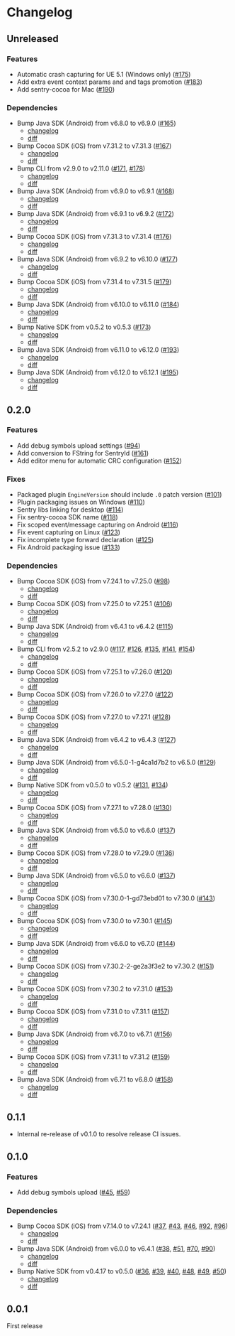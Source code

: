 # Changelog

## Unreleased

### Features

- Automatic crash capturing for UE 5.1 (Windows only) ([#175](https://github.com/getsentry/sentry-unreal/pull/175))
- Add extra event context params and and tags promotion ([#183](https://github.com/getsentry/sentry-unreal/pull/183))
- Add sentry-cocoa for Mac ([#190](https://github.com/getsentry/sentry-unreal/pull/190))

### Dependencies

- Bump Java SDK (Android) from v6.8.0 to v6.9.0 ([#165](https://github.com/getsentry/sentry-unreal/pull/165))
  - [changelog](https://github.com/getsentry/sentry-java/blob/main/CHANGELOG.md#690)
  - [diff](https://github.com/getsentry/sentry-java/compare/6.8.0...6.9.0)
- Bump Cocoa SDK (iOS) from v7.31.2 to v7.31.3 ([#167](https://github.com/getsentry/sentry-unreal/pull/167))
  - [changelog](https://github.com/getsentry/sentry-cocoa/blob/master/CHANGELOG.md#7313)
  - [diff](https://github.com/getsentry/sentry-cocoa/compare/7.31.2...7.31.3)
- Bump CLI from v2.9.0 to v2.11.0 ([#171](https://github.com/getsentry/sentry-unreal/pull/171), [#178](https://github.com/getsentry/sentry-unreal/pull/178))
  - [changelog](https://github.com/getsentry/sentry-cli/blob/master/CHANGELOG.md#2110)
  - [diff](https://github.com/getsentry/sentry-cli/compare/2.9.0...2.11.0)
- Bump Java SDK (Android) from v6.9.0 to v6.9.1 ([#168](https://github.com/getsentry/sentry-unreal/pull/168))
  - [changelog](https://github.com/getsentry/sentry-java/blob/main/CHANGELOG.md#691)
  - [diff](https://github.com/getsentry/sentry-java/compare/6.9.0...6.9.1)
- Bump Java SDK (Android) from v6.9.1 to v6.9.2 ([#172](https://github.com/getsentry/sentry-unreal/pull/172))
  - [changelog](https://github.com/getsentry/sentry-java/blob/main/CHANGELOG.md#692)
  - [diff](https://github.com/getsentry/sentry-java/compare/6.9.1...6.9.2)
- Bump Cocoa SDK (iOS) from v7.31.3 to v7.31.4 ([#176](https://github.com/getsentry/sentry-unreal/pull/176))
  - [changelog](https://github.com/getsentry/sentry-cocoa/blob/8.0.0/CHANGELOG.md#7314)
  - [diff](https://github.com/getsentry/sentry-cocoa/compare/7.31.3...7.31.4)
- Bump Java SDK (Android) from v6.9.2 to v6.10.0 ([#177](https://github.com/getsentry/sentry-unreal/pull/177))
  - [changelog](https://github.com/getsentry/sentry-java/blob/main/CHANGELOG.md#6100)
  - [diff](https://github.com/getsentry/sentry-java/compare/6.9.2...6.10.0)
- Bump Cocoa SDK (iOS) from v7.31.4 to v7.31.5 ([#179](https://github.com/getsentry/sentry-unreal/pull/179))
  - [changelog](https://github.com/getsentry/sentry-cocoa/blob/8.0.0/CHANGELOG.md#7315)
  - [diff](https://github.com/getsentry/sentry-cocoa/compare/7.31.4...7.31.5)
- Bump Java SDK (Android) from v6.10.0 to v6.11.0 ([#184](https://github.com/getsentry/sentry-unreal/pull/184))
  - [changelog](https://github.com/getsentry/sentry-java/blob/main/CHANGELOG.md#6110)
  - [diff](https://github.com/getsentry/sentry-java/compare/6.10.0...6.11.0)
- Bump Native SDK from v0.5.2 to v0.5.3 ([#173](https://github.com/getsentry/sentry-unreal/pull/173))
  - [changelog](https://github.com/getsentry/sentry-native/blob/master/CHANGELOG.md#053)
  - [diff](https://github.com/getsentry/sentry-native/compare/0.5.2...0.5.3)
- Bump Java SDK (Android) from v6.11.0 to v6.12.0 ([#193](https://github.com/getsentry/sentry-unreal/pull/193))
  - [changelog](https://github.com/getsentry/sentry-java/blob/main/CHANGELOG.md#6120)
  - [diff](https://github.com/getsentry/sentry-java/compare/6.11.0...6.12.0)
- Bump Java SDK (Android) from v6.12.0 to v6.12.1 ([#195](https://github.com/getsentry/sentry-unreal/pull/195))
  - [changelog](https://github.com/getsentry/sentry-java/blob/main/CHANGELOG.md#6121)
  - [diff](https://github.com/getsentry/sentry-java/compare/6.12.0...6.12.1)

## 0.2.0

### Features

- Add debug symbols upload settings ([#94](https://github.com/getsentry/sentry-unreal/pull/94))
- Add conversion to FString for SentryId ([#161](https://github.com/getsentry/sentry-unreal/pull/161))
- Add editor menu for automatic CRC configuration ([#152](https://github.com/getsentry/sentry-unreal/pull/152))

### Fixes

- Packaged plugin `EngineVersion` should include `.0` patch version ([#101](https://github.com/getsentry/sentry-unreal/pull/101))
- Plugin packaging issues on Windows ([#110](https://github.com/getsentry/sentry-unreal/pull/110))
- Sentry libs linking for desktop ([#114](https://github.com/getsentry/sentry-unreal/pull/114))
- Fix sentry-cocoa SDK name ([#118](https://github.com/getsentry/sentry-unreal/pull/118))
- Fix scoped event/message capturing on Android ([#116](https://github.com/getsentry/sentry-unreal/pull/116))
- Fix event capturing on Linux ([#123](https://github.com/getsentry/sentry-unreal/pull/123))
- Fix incomplete type forward declaration ([#125](https://github.com/getsentry/sentry-unreal/pull/125))
- Fix Android packaging issue ([#133](https://github.com/getsentry/sentry-unreal/pull/133))

### Dependencies

- Bump Cocoa SDK (iOS) from v7.24.1 to v7.25.0 ([#98](https://github.com/getsentry/sentry-unreal/pull/98))
  - [changelog](https://github.com/getsentry/sentry-cocoa/blob/master/CHANGELOG.md#7250)
  - [diff](https://github.com/getsentry/sentry-cocoa/compare/7.24.1...7.25.0)
- Bump Cocoa SDK (iOS) from v7.25.0 to v7.25.1 ([#106](https://github.com/getsentry/sentry-unreal/pull/106))
  - [changelog](https://github.com/getsentry/sentry-cocoa/blob/master/CHANGELOG.md#7251)
  - [diff](https://github.com/getsentry/sentry-cocoa/compare/7.25.0...7.25.1)
- Bump Java SDK (Android) from v6.4.1 to v6.4.2 ([#115](https://github.com/getsentry/sentry-unreal/pull/115))
  - [changelog](https://github.com/getsentry/sentry-java/blob/main/CHANGELOG.md#642)
  - [diff](https://github.com/getsentry/sentry-java/compare/6.4.1...6.4.2)
- Bump CLI from v2.5.2 to v2.9.0 ([#117](https://github.com/getsentry/sentry-unreal/pull/117), [#126](https://github.com/getsentry/sentry-unreal/pull/126), [#135](https://github.com/getsentry/sentry-unreal/pull/135), [#141](https://github.com/getsentry/sentry-unreal/pull/141), [#154](https://github.com/getsentry/sentry-unreal/pull/154))
  - [changelog](https://github.com/getsentry/sentry-cli/blob/master/CHANGELOG.md#290)
  - [diff](https://github.com/getsentry/sentry-cli/compare/2.5.2...2.9.0)
- Bump Cocoa SDK (iOS) from v7.25.1 to v7.26.0 ([#120](https://github.com/getsentry/sentry-unreal/pull/120))
  - [changelog](https://github.com/getsentry/sentry-cocoa/blob/master/CHANGELOG.md#7260)
  - [diff](https://github.com/getsentry/sentry-cocoa/compare/7.25.1...7.26.0)
- Bump Cocoa SDK (iOS) from v7.26.0 to v7.27.0 ([#122](https://github.com/getsentry/sentry-unreal/pull/122))
  - [changelog](https://github.com/getsentry/sentry-cocoa/blob/master/CHANGELOG.md#7270)
  - [diff](https://github.com/getsentry/sentry-cocoa/compare/7.26.0...7.27.0)
- Bump Cocoa SDK (iOS) from v7.27.0 to v7.27.1 ([#128](https://github.com/getsentry/sentry-unreal/pull/128))
  - [changelog](https://github.com/getsentry/sentry-cocoa/blob/master/CHANGELOG.md#7271)
  - [diff](https://github.com/getsentry/sentry-cocoa/compare/7.27.0...7.27.1)
- Bump Java SDK (Android) from v6.4.2 to v6.4.3 ([#127](https://github.com/getsentry/sentry-unreal/pull/127))
  - [changelog](https://github.com/getsentry/sentry-java/blob/main/CHANGELOG.md#643)
  - [diff](https://github.com/getsentry/sentry-java/compare/6.4.2...6.4.3)
- Bump Java SDK (Android) from v6.5.0-1-g4ca1d7b2 to v6.5.0 ([#129](https://github.com/getsentry/sentry-unreal/pull/129))
  - [changelog](https://github.com/getsentry/sentry-java/blob/main/CHANGELOG.md#650)
  - [diff](https://github.com/getsentry/sentry-java/compare/6.5.0-1-g4ca1d7b2...6.5.0)
- Bump Native SDK from v0.5.0 to v0.5.2 ([#131](https://github.com/getsentry/sentry-unreal/pull/131), [#134](https://github.com/getsentry/sentry-unreal/pull/134))
  - [changelog](https://github.com/getsentry/sentry-native/blob/master/CHANGELOG.md#052)
  - [diff](https://github.com/getsentry/sentry-native/compare/0.5.0...0.5.2)
- Bump Cocoa SDK (iOS) from v7.27.1 to v7.28.0 ([#130](https://github.com/getsentry/sentry-unreal/pull/130))
  - [changelog](https://github.com/getsentry/sentry-cocoa/blob/master/CHANGELOG.md#7280)
  - [diff](https://github.com/getsentry/sentry-cocoa/compare/7.27.1...7.28.0)
- Bump Java SDK (Android) from v6.5.0 to v6.6.0 ([#137](https://github.com/getsentry/sentry-unreal/pull/137))
  - [changelog](https://github.com/getsentry/sentry-java/blob/main/CHANGELOG.md#660)
  - [diff](https://github.com/getsentry/sentry-java/compare/6.5.0...6.6.0)
- Bump Cocoa SDK (iOS) from v7.28.0 to v7.29.0 ([#136](https://github.com/getsentry/sentry-unreal/pull/136))
  - [changelog](https://github.com/getsentry/sentry-cocoa/blob/master/CHANGELOG.md#7290)
  - [diff](https://github.com/getsentry/sentry-cocoa/compare/7.28.0...7.29.0)
- Bump Java SDK (Android) from v6.5.0 to v6.6.0 ([#137](https://github.com/getsentry/sentry-unreal/pull/137))
  - [changelog](https://github.com/getsentry/sentry-java/blob/main/CHANGELOG.md#660)
  - [diff](https://github.com/getsentry/sentry-java/compare/6.5.0...6.6.0)
- Bump Cocoa SDK (iOS) from v7.30.0-1-gd73ebd01 to v7.30.0 ([#143](https://github.com/getsentry/sentry-unreal/pull/143))
  - [changelog](https://github.com/getsentry/sentry-cocoa/blob/master/CHANGELOG.md#7300)
  - [diff](https://github.com/getsentry/sentry-cocoa/compare/7.30.0-1-gd73ebd01...7.30.0)
- Bump Cocoa SDK (iOS) from v7.30.0 to v7.30.1 ([#145](https://github.com/getsentry/sentry-unreal/pull/145))
  - [changelog](https://github.com/getsentry/sentry-cocoa/blob/master/CHANGELOG.md#7301)
  - [diff](https://github.com/getsentry/sentry-cocoa/compare/7.30.0...7.30.1)
- Bump Java SDK (Android) from v6.6.0 to v6.7.0 ([#144](https://github.com/getsentry/sentry-unreal/pull/144))
  - [changelog](https://github.com/getsentry/sentry-java/blob/main/CHANGELOG.md#670)
  - [diff](https://github.com/getsentry/sentry-java/compare/6.6.0...6.7.0)
- Bump Cocoa SDK (iOS) from v7.30.2-2-ge2a3f3e2 to v7.30.2 ([#151](https://github.com/getsentry/sentry-unreal/pull/151))
  - [changelog](https://github.com/getsentry/sentry-cocoa/blob/master/CHANGELOG.md#7302)
  - [diff](https://github.com/getsentry/sentry-cocoa/compare/7.30.2-2-ge2a3f3e2...7.30.2)
- Bump Cocoa SDK (iOS) from v7.30.2 to v7.31.0 ([#153](https://github.com/getsentry/sentry-unreal/pull/153))
  - [changelog](https://github.com/getsentry/sentry-cocoa/blob/master/CHANGELOG.md#7310)
  - [diff](https://github.com/getsentry/sentry-cocoa/compare/7.30.2...7.31.0)
- Bump Cocoa SDK (iOS) from v7.31.0 to v7.31.1 ([#157](https://github.com/getsentry/sentry-unreal/pull/157))
  - [changelog](https://github.com/getsentry/sentry-cocoa/blob/master/CHANGELOG.md#7311)
  - [diff](https://github.com/getsentry/sentry-cocoa/compare/7.31.0...7.31.1)
- Bump Java SDK (Android) from v6.7.0 to v6.7.1 ([#156](https://github.com/getsentry/sentry-unreal/pull/156))
  - [changelog](https://github.com/getsentry/sentry-java/blob/main/CHANGELOG.md#671)
  - [diff](https://github.com/getsentry/sentry-java/compare/6.7.0...6.7.1)
- Bump Cocoa SDK (iOS) from v7.31.1 to v7.31.2 ([#159](https://github.com/getsentry/sentry-unreal/pull/159))
  - [changelog](https://github.com/getsentry/sentry-cocoa/blob/master/CHANGELOG.md#7312)
  - [diff](https://github.com/getsentry/sentry-cocoa/compare/7.31.1...7.31.2)
- Bump Java SDK (Android) from v6.7.1 to v6.8.0 ([#158](https://github.com/getsentry/sentry-unreal/pull/158))
  - [changelog](https://github.com/getsentry/sentry-java/blob/main/CHANGELOG.md#680)
  - [diff](https://github.com/getsentry/sentry-java/compare/6.7.1...6.8.0)

## 0.1.1

- Internal re-release of v0.1.0 to resolve release CI issues.

## 0.1.0

### Features

- Add debug symbols upload ([#45](https://github.com/getsentry/sentry-unreal/pull/45), [#59](https://github.com/getsentry/sentry-unreal/pull/59))

### Dependencies

- Bump Cocoa SDK (iOS) from v7.14.0 to v7.24.1 ([#37](https://github.com/getsentry/sentry-unreal/pull/37), [#43](https://github.com/getsentry/sentry-unreal/pull/43), [#46](https://github.com/getsentry/sentry-unreal/pull/46), [#92](https://github.com/getsentry/sentry-unreal/pull/92), [#96](https://github.com/getsentry/sentry-unreal/pull/96))
  - [changelog](https://github.com/getsentry/sentry-cocoa/blob/master/CHANGELOG.md#7241)
  - [diff](https://github.com/getsentry/sentry-cocoa/compare/7.14.0...7.24.1)
- Bump Java SDK (Android) from v6.0.0 to v6.4.1 ([#38](https://github.com/getsentry/sentry-unreal/pull/38), [#51](https://github.com/getsentry/sentry-unreal/pull/51), [#70](https://github.com/getsentry/sentry-unreal/pull/70), [#90](https://github.com/getsentry/sentry-unreal/pull/90))
  - [changelog](https://github.com/getsentry/sentry-java/blob/main/CHANGELOG.md#641)
  - [diff](https://github.com/getsentry/sentry-java/compare/6.0.0...6.4.1)
- Bump Native SDK from v0.4.17 to v0.5.0 ([#36](https://github.com/getsentry/sentry-unreal/pull/36), [#39](https://github.com/getsentry/sentry-unreal/pull/39), [#40](https://github.com/getsentry/sentry-unreal/pull/40), [#48](https://github.com/getsentry/sentry-unreal/pull/48), [#49](https://github.com/getsentry/sentry-unreal/pull/49), [#50](https://github.com/getsentry/sentry-unreal/pull/50))
  - [changelog](https://github.com/getsentry/sentry-native/blob/master/CHANGELOG.md#0418)
  - [diff](https://github.com/getsentry/sentry-native/compare/0.4.17...0.5.0)

## 0.0.1

First release
